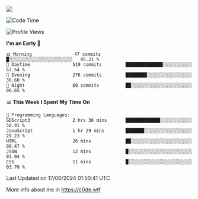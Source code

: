 <a href="https://wakatime.com"><img src="https://wakatime.com/share/@c0dezin/b7f18a7c-ab3a-40b8-8bc7-b1b7bf71f1d6.svg" /></a>

<!--START_SECTION:waka-->
![Code Time](http://img.shields.io/badge/Code%20Time-41%20hrs%208%20mins-blue)

![Profile Views](http://img.shields.io/badge/Profile%20Views-0-blue)

**I'm an Early 🐤** 

```text
🌞 Morning                47 commits          █░░░░░░░░░░░░░░░░░░░░░░░░   05.21 % 
🌆 Daytime                519 commits         ██████████████░░░░░░░░░░░   57.54 % 
🌃 Evening                276 commits         ████████░░░░░░░░░░░░░░░░░   30.60 % 
🌙 Night                  60 commits          ██░░░░░░░░░░░░░░░░░░░░░░░   06.65 % 
```


📊 **This Week I Spent My Time On** 

```text
💬 Programming Languages: 
GDScript3                2 hrs 36 mins       █████████████░░░░░░░░░░░░   50.91 % 
JavaScript               1 hr 29 mins        ███████░░░░░░░░░░░░░░░░░░   29.23 % 
HTML                     26 mins             ██░░░░░░░░░░░░░░░░░░░░░░░   08.47 % 
JSON                     12 mins             █░░░░░░░░░░░░░░░░░░░░░░░░   03.94 % 
CSS                      11 mins             █░░░░░░░░░░░░░░░░░░░░░░░░   03.70 % 
```


 Last Updated on 17/06/2024 01:50:41 UTC
<!--END_SECTION:waka-->

More info about me in https://c0de.wtf
